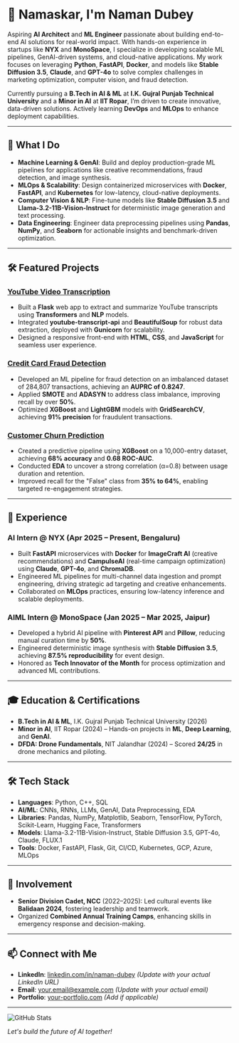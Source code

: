 # 👋 Namaskar, I'm Naman Dubey

Aspiring **AI Architect** and **ML Engineer** passionate about building end-to-end AI solutions for real-world impact. With hands-on experience in startups like **NYX** and **MonoSpace**, I specialize in developing scalable ML pipelines, GenAI-driven systems, and cloud-native applications. My work focuses on leveraging **Python**, **FastAPI**, **Docker**, and models like **Stable Diffusion 3.5**, **Claude**, and **GPT-4o** to solve complex challenges in marketing optimization, computer vision, and fraud detection.

Currently pursuing a **B.Tech in AI & ML** at **I.K. Gujral Punjab Technical University** and a **Minor in AI** at **IIT Ropar**, I’m driven to create innovative, data-driven solutions. Actively learning **DevOps** and **MLOps** to enhance deployment capabilities.

---

## 🚀 What I Do
- **Machine Learning & GenAI**: Build and deploy production-grade ML pipelines for applications like creative recommendations, fraud detection, and image synthesis.
- **MLOps & Scalability**: Design containerized microservices with **Docker**, **FastAPI**, and **Kubernetes** for low-latency, cloud-native deployments.
- **Computer Vision & NLP**: Fine-tune models like **Stable Diffusion 3.5** and **Llama-3.2-11B-Vision-Instruct** for deterministic image generation and text processing.
- **Data Engineering**: Engineer data preprocessing pipelines using **Pandas**, **NumPy**, and **Seaborn** for actionable insights and benchmark-driven optimization.

---

## 🛠️ Featured Projects

### [YouTube Video Transcription](https://github.com/yaaayaaavar/youtube-video-transcription)
- Built a **Flask** web app to extract and summarize YouTube transcripts using **Transformers** and **NLP** models.
- Integrated **youtube-transcript-api** and **BeautifulSoup** for robust data extraction, deployed with **Gunicorn** for scalability.
- Designed a responsive front-end with **HTML**, **CSS**, and **JavaScript** for seamless user experience.

### [Credit Card Fraud Detection](https://github.com/yaaayaaavar/Credit-Card-Fraud-Detection)
- Developed an ML pipeline for fraud detection on an imbalanced dataset of 284,807 transactions, achieving an **AUPRC of 0.8247**.
- Applied **SMOTE** and **ADASYN** to address class imbalance, improving recall by over **50%**.
- Optimized **XGBoost** and **LightGBM** models with **GridSearchCV**, achieving **91% precision** for fraudulent transactions.

### [Customer Churn Prediction](https://github.com/yaaayaaavar/App-Usage-Dataset-Practice-)
- Created a predictive pipeline using **XGBoost** on a 10,000-entry dataset, achieving **68% accuracy** and **0.68 ROC-AUC**.
- Conducted **EDA** to uncover a strong correlation (α=0.8) between usage duration and retention.
- Improved recall for the "False" class from **35% to 64%**, enabling targeted re-engagement strategies.

---

## 💼 Experience

### AI Intern @ **NYX** (Apr 2025 – Present, Bengaluru)
- Built **FastAPI** microservices with **Docker** for **ImageCraft AI** (creative recommendations) and **CampulseAI** (real-time campaign optimization) using **Claude**, **GPT-4o**, and **ChromaDB**.
- Engineered ML pipelines for multi-channel data ingestion and prompt engineering, driving strategic ad targeting and creative enhancements.
- Collaborated on **MLOps** practices, ensuring low-latency inference and scalable deployments.

### AIML Intern @ **MonoSpace** (Jan 2025 – Mar 2025, Jaipur)
- Developed a hybrid AI pipeline with **Pinterest API** and **Pillow**, reducing manual curation time by **50%**.
- Engineered deterministic image synthesis with **Stable Diffusion 3.5**, achieving **87.5% reproducibility** for event design.
- Honored as **Tech Innovator of the Month** for process optimization and advanced ML contributions.

---

## 🎓 Education & Certifications
- **B.Tech in AI & ML**, I.K. Gujral Punjab Technical University (2026)
- **Minor in AI**, IIT Ropar (2024) – Hands-on projects in **ML**, **Deep Learning**, and **GenAI**.
- **DFDA: Drone Fundamentals**, NIT Jalandhar (2024) – Scored **24/25** in drone mechanics and piloting.

---

## 🛠️ Tech Stack
- **Languages**: Python, C++, SQL
- **AI/ML**: CNNs, RNNs, LLMs, GenAI, Data Preprocessing, EDA
- **Libraries**: Pandas, NumPy, Matplotlib, Seaborn, TensorFlow, PyTorch, Scikit-Learn, Hugging Face, Transformers
- **Models**: Llama-3.2-11B-Vision-Instruct, Stable Diffusion 3.5, GPT-4o, Claude, FLUX.1
- **Tools**: Docker, FastAPI, Flask, Git, CI/CD, Kubernetes, GCP, Azure, MLOps

---

## 🌟 Involvement
- **Senior Division Cadet, NCC** (2022–2025): Led cultural events like **Balidaan 2024**, fostering leadership and teamwork.
- Organized **Combined Annual Training Camps**, enhancing skills in emergency response and decision-making.

---

## 📫 Connect with Me
- **LinkedIn**: [linkedin.com/in/naman-dubey](#) *(Update with your actual LinkedIn URL)*
- **Email**: [your.email@example.com](#) *(Update with your actual email)*
- **Portfolio**: [your-portfolio.com](#) *(Add if applicable)*

---

![GitHub Stats](https://github-readme-stats.vercel.app/api?username=yaaayaaavar&show_icons=true&theme=radical)

*Let's build the future of AI together!*
